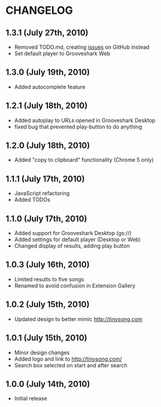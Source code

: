 # CHANGELOG

## 1.3.1 (July 27th, 2010)

* Removed TODO.md, creating [issues][issues] on GitHub instead
* Set default player to Grooveshark Web


## 1.3.0 (July 19th, 2010)

* Added autocomplete feature


## 1.2.1 (July 18th, 2010)

* Added autoplay to URLs opened in Grooveshark Desktop
* fixed bug that prevented play-button to do anything


## 1.2.0 (July 18th, 2010)

* Added "copy to clipboard" functionality (Chrome 5 only)


## 1.1.1 (July 17th, 2010)

* JavaScript refactoring
* Added TODOs


## 1.1.0 (July 17th, 2010)

* Added support for Grooveshark Desktop (gs://)
* Added settings for default player (Desktop or Web)
* Changed display of results, adding play button


## 1.0.3 (July 16th, 2010)

* Limited results to five songs
* Renamed to avoid confusion in Extension Gallery


## 1.0.2 (July 15th, 2010)

* Updated design to better mimic http://tinysong.com


## 1.0.1 (July 15th, 2010)

* Minor design changes
* Added logo and link to http://tinysong.com/
* Search box selected on start and after search


## 1.0.0 (July 14th, 2010)

* Initial release


[issues]: http://github.com/dhabersack/tinysong-chrome-extension/issues

